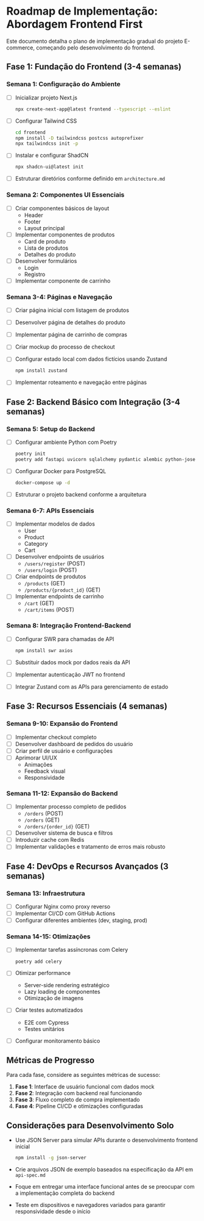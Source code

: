 # Roadmap de Implementação: Abordagem Frontend First

Este documento detalha o plano de implementação gradual do projeto E-commerce, começando pelo desenvolvimento do frontend.

## Fase 1: Fundação do Frontend (3-4 semanas)

### Semana 1: Configuração do Ambiente

- [ ] Inicializar projeto Next.js

  ```bash
  npx create-next-app@latest frontend --typescript --eslint
  ```

- [ ] Configurar Tailwind CSS

  ```bash
  cd frontend
  npm install -D tailwindcss postcss autoprefixer
  npx tailwindcss init -p
  ```

- [ ] Instalar e configurar ShadCN

  ```bash
  npx shadcn-ui@latest init
  ```

- [ ] Estruturar diretórios conforme definido em `architecture.md`

### Semana 2: Componentes UI Essenciais

- [ ] Criar componentes básicos de layout
  - Header
  - Footer
  - Layout principal
- [ ] Implementar componentes de produtos
  - Card de produto
  - Lista de produtos
  - Detalhes do produto
- [ ] Desenvolver formulários
  - Login
  - Registro
- [ ] Implementar componente de carrinho

### Semana 3-4: Páginas e Navegação

- [ ] Criar página inicial com listagem de produtos
- [ ] Desenvolver página de detalhes do produto
- [ ] Implementar página de carrinho de compras
- [ ] Criar mockup do processo de checkout
- [ ] Configurar estado local com dados fictícios usando Zustand

  ```bash
  npm install zustand
  ```

- [ ] Implementar roteamento e navegação entre páginas

## Fase 2: Backend Básico com Integração (3-4 semanas)

### Semana 5: Setup do Backend

- [ ] Configurar ambiente Python com Poetry

  ```bash
  poetry init
  poetry add fastapi uvicorn sqlalchemy pydantic alembic python-jose passlib
  ```

- [ ] Configurar Docker para PostgreSQL

  ```bash
  docker-compose up -d
  ```

- [ ] Estruturar o projeto backend conforme a arquitetura

### Semana 6-7: APIs Essenciais

- [ ] Implementar modelos de dados
  - User
  - Product
  - Category
  - Cart
- [ ] Desenvolver endpoints de usuários
  - `/users/register` (POST)
  - `/users/login` (POST)
- [ ] Criar endpoints de produtos
  - `/products` (GET)
  - `/products/{product_id}` (GET)
- [ ] Implementar endpoints de carrinho
  - `/cart` (GET)
  - `/cart/items` (POST)

### Semana 8: Integração Frontend-Backend

- [ ] Configurar SWR para chamadas de API

  ```bash
  npm install swr axios
  ```

- [ ] Substituir dados mock por dados reais da API
- [ ] Implementar autenticação JWT no frontend
- [ ] Integrar Zustand com as APIs para gerenciamento de estado

## Fase 3: Recursos Essenciais (4 semanas)

### Semana 9-10: Expansão do Frontend

- [ ] Implementar checkout completo
- [ ] Desenvolver dashboard de pedidos do usuário
- [ ] Criar perfil de usuário e configurações
- [ ] Aprimorar UI/UX
  - Animações
  - Feedback visual
  - Responsividade

### Semana 11-12: Expansão do Backend

- [ ] Implementar processo completo de pedidos
  - `/orders` (POST)
  - `/orders` (GET)
  - `/orders/{order_id}` (GET)
- [ ] Desenvolver sistema de busca e filtros
- [ ] Introduzir cache com Redis
- [ ] Implementar validações e tratamento de erros mais robusto

## Fase 4: DevOps e Recursos Avançados (3 semanas)

### Semana 13: Infraestrutura

- [ ] Configurar Nginx como proxy reverso
- [ ] Implementar CI/CD com GitHub Actions
- [ ] Configurar diferentes ambientes (dev, staging, prod)

### Semana 14-15: Otimizações

- [ ] Implementar tarefas assíncronas com Celery

  ```bash
  poetry add celery
  ```

- [ ] Otimizar performance
  - Server-side rendering estratégico
  - Lazy loading de componentes
  - Otimização de imagens
- [ ] Criar testes automatizados
  - E2E com Cypress
  - Testes unitários
- [ ] Configurar monitoramento básico

## Métricas de Progresso

Para cada fase, considere as seguintes métricas de sucesso:

1. **Fase 1**: Interface de usuário funcional com dados mock
2. **Fase 2**: Integração com backend real funcionando
3. **Fase 3**: Fluxo completo de compra implementado
4. **Fase 4**: Pipeline CI/CD e otimizações configuradas

## Considerações para Desenvolvimento Solo

- Use JSON Server para simular APIs durante o desenvolvimento frontend inicial

  ```bash
  npm install -g json-server
  ```

- Crie arquivos JSON de exemplo baseados na especificação da API em `api-spec.md`
- Foque em entregar uma interface funcional antes de se preocupar com a implementação completa do backend
- Teste em dispositivos e navegadores variados para garantir responsividade desde o início
